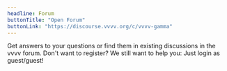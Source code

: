 ```yaml
---
headline: Forum
buttonTitle: "Open Forum"
buttonLink: "https://discourse.vvvv.org/c/vvvv-gamma"
---
```

Get answers to your questions or find them in existing discussions in the vvvv forum. Don't want to register? We still want to help you: Just login as guest/guest!
